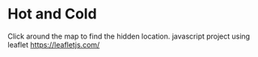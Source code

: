 # Hot and Cold
Click around the map to find the hidden location.
javascript project using leaflet https://leafletjs.com/

